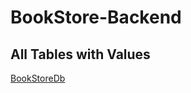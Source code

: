 # BookStore-Backend

## All Tables with Values
[BookStoreDb](https://github.com/Nami2012/BookStore-Backend/blob/Database/BookStoreDb.sql)
